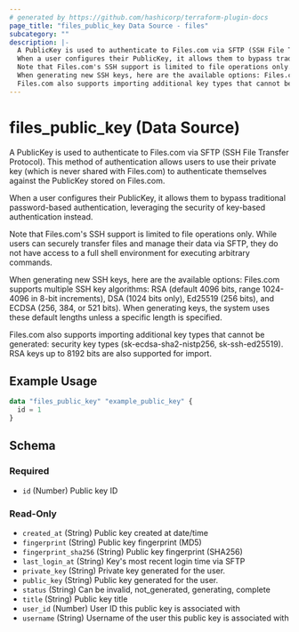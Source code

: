 ```yaml
---
# generated by https://github.com/hashicorp/terraform-plugin-docs
page_title: "files_public_key Data Source - files"
subcategory: ""
description: |-
  A PublicKey is used to authenticate to Files.com via SFTP (SSH File Transfer Protocol). This method of authentication allows users to use their private key (which is never shared with Files.com) to authenticate themselves against the PublicKey stored on Files.com.
  When a user configures their PublicKey, it allows them to bypass traditional password-based authentication, leveraging the security of key-based authentication instead.
  Note that Files.com's SSH support is limited to file operations only. While users can securely transfer files and manage their data via SFTP, they do not have access to a full shell environment for executing arbitrary commands.
  When generating new SSH keys, here are the available options: Files.com supports multiple SSH key algorithms: RSA (default 4096 bits, range 1024-4096 in 8-bit increments), DSA (1024 bits only), Ed25519 (256 bits), and ECDSA (256, 384, or 521 bits). When generating keys, the system uses these default lengths unless a specific length is specified.
  Files.com also supports importing additional key types that cannot be generated: security key types (sk-ecdsa-sha2-nistp256, sk-ssh-ed25519). RSA keys up to 8192 bits are also supported for import.
---
```


# files_public_key (Data Source)

A PublicKey is used to authenticate to Files.com via SFTP (SSH File Transfer Protocol). This method of authentication allows users to use their private key (which is never shared with Files.com) to authenticate themselves against the PublicKey stored on Files.com.



When a user configures their PublicKey, it allows them to bypass traditional password-based authentication, leveraging the security of key-based authentication instead.



Note that Files.com's SSH support is limited to file operations only. While users can securely transfer files and manage their data via SFTP, they do not have access to a full shell environment for executing arbitrary commands.



When generating new SSH keys, here are the available options: Files.com supports multiple SSH key algorithms: RSA (default 4096 bits, range 1024-4096 in 8-bit increments), DSA (1024 bits only), Ed25519 (256 bits), and ECDSA (256, 384, or 521 bits). When generating keys, the system uses these default lengths unless a specific length is specified.



Files.com also supports importing additional key types that cannot be generated: security key types (sk-ecdsa-sha2-nistp256, sk-ssh-ed25519). RSA keys up to 8192 bits are also supported for import.

## Example Usage

```terraform
data "files_public_key" "example_public_key" {
  id = 1
}
```

<!-- schema generated by tfplugindocs -->
## Schema

### Required

- `id` (Number) Public key ID

### Read-Only

- `created_at` (String) Public key created at date/time
- `fingerprint` (String) Public key fingerprint (MD5)
- `fingerprint_sha256` (String) Public key fingerprint (SHA256)
- `last_login_at` (String) Key's most recent login time via SFTP
- `private_key` (String) Private key generated for the user.
- `public_key` (String) Public key generated for the user.
- `status` (String) Can be invalid, not_generated, generating, complete
- `title` (String) Public key title
- `user_id` (Number) User ID this public key is associated with
- `username` (String) Username of the user this public key is associated with
